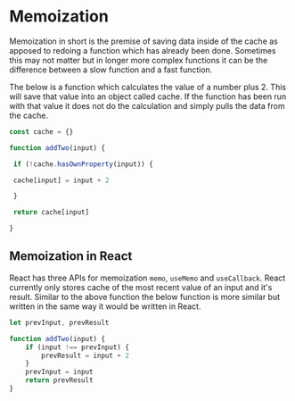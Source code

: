 # Memoization
Memoization in short is the premise of saving data inside of the cache as apposed to redoing a function which has already been done. Sometimes this may not matter but in longer more complex functions it can be the difference between a slow function and a fast function.

The below is a function which calculates the value of a number plus 2. This will save that value into an object called cache. If the function has been run with that value it does not do the calculation and simply pulls the data from the cache.

```js
const cache = {}

function addTwo(input) {

 if (!cache.hasOwnProperty(input)) {

 cache[input] = input + 2

 }

 return cache[input]

}
```

## Memoization in React
React has  three APIs for memoization `memo`, `useMemo` and `useCallback`. React currently only stores cache of the most recent value of an input and it's result. Similar to the above function the below function is more similar but written in the same way it would be written in React.

```js
let prevInput, prevResult

function addTwo(input) {
	if (input !== prevInput) {
		prevResult = input + 2
	}
	prevInput = input
	return prevResult
}
```